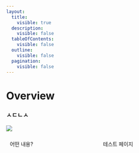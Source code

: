 ```yaml
---
layout:
  title:
    visible: true
  description:
    visible: false
  tableOfContents:
    visible: false
  outline:
    visible: false
  pagination:
    visible: false
---
```


# Overview

### ㅅㄷㄴㅅ

![](.gitbook/assets/PrivateLLM\_Logo\_Color.png)

<div style="display: flex;">
    <div style="flex: 1; padding: 10px; boarder: 1px solid black; width: 300px; height: auto;">
        <!-- 여기에 첫 번째 컬럼의 내용 -->
      어떤 내용?
    </div>
    <div style="flex: 1; padding: 10px; boarder: 1px solid black; width: 300px; height: auto;">
        <!-- 여기에 두 번째 컬럼의 내용 -->
      테스트 페이지
    </div>
</div>
